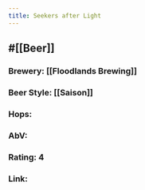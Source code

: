 ```yaml
---
title: Seekers after Light
---
```


## #[[Beer]]
### Brewery: [[Floodlands Brewing]]

### Beer Style: [[Saison]]

### Hops: 

### AbV: 

### Rating: 4

### Link: 
